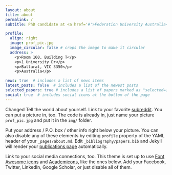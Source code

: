 ```yaml
---
layout: about
title: about
permalink: /
subtitle: PhD candidate at <a href='#'>Federation University Australia</a> and at <a href='#'>CSIRO's Data61</a>.

profile:
  align: right
  image: prof_pic.jpg
  image_circular: false # crops the image to make it circular
  address: >
    <p>Room 160, Building T</p>
    <p>1 University Dr</p>
    <p>Ballarat, VIC 3350</p>
    <p>Australia</p>

news: true  # includes a list of news items
latest_posts: false  # includes a list of the newest posts
selected_papers: true # includes a list of papers marked as "selected={true}"
social: true  # includes social icons at the bottom of the page
---
```


Changed Tell the world about yourself. Link to your favorite [subreddit](http://reddit.com). You can put a picture in, too. The code is already in, just name your picture `prof_pic.jpg` and put it in the `img/` folder.

Put your address / P.O. box / other info right below your picture. You can also disable any of these elements by editing `profile` property of the YAML header of your `_pages/about.md`. Edit `_bibliography/papers.bib` and Jekyll will render your [publications page](/al-folio/publications/) automatically.

Link to your social media connections, too. This theme is set up to use [Font Awesome icons](http://fortawesome.github.io/Font-Awesome/) and [Academicons](https://jpswalsh.github.io/academicons/), like the ones below. Add your Facebook, Twitter, LinkedIn, Google Scholar, or just disable all of them.
